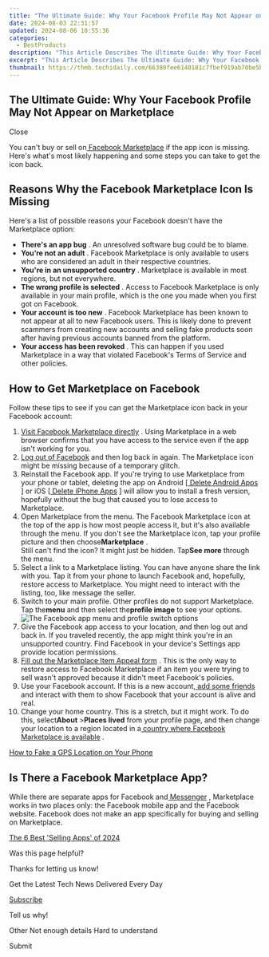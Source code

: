 ```yaml
---
title: "The Ultimate Guide: Why Your Facebook Profile May Not Appear on Marketplace"
date: 2024-08-03 22:31:57
updated: 2024-08-06 10:55:36
categories:
  - BestProducts
description: "This Article Describes The Ultimate Guide: Why Your Facebook Profile May Not Appear on Marketplace"
excerpt: "This Article Describes The Ultimate Guide: Why Your Facebook Profile May Not Appear on Marketplace"
thumbnail: https://thmb.techidaily.com/66380fee6148181c7fbef919ab70be5b7f03dcd6ba9d00048b2c822f6ae741fb.jpg
---
```


## The Ultimate Guide: Why Your Facebook Profile May Not Appear on Marketplace

Close 

 You can't buy or sell on[ Facebook Marketplace](https://www.lifewire.com/what-is-facebook-marketplace-4589107) if the app icon is missing. Here's what's most likely happening and some steps you can take to get the icon back.

##  Reasons Why the Facebook Marketplace Icon Is Missing 

 Here's a list of possible reasons your Facebook doesn't have the Marketplace option:

* **There's an app bug** . An unresolved software bug could be to blame.
* **You’re not an adult** . Facebook Marketplace is only available to users who are considered an adult in their respective countries.
* **You're in an unsupported country** . Marketplace is available in most regions, but not everywhere.
* **The wrong profile is selected** . Access to Facebook Marketplace is only available in your main profile, which is the one you made when you first got on Facebook.
* **Your account is too new** . Facebook Marketplace has been known to not appear at all to new Facebook users. This is likely done to prevent scammers from creating new accounts and selling fake products soon after having previous accounts banned from the platform.
* **Your access has been revoked** . This can happen if you used Marketplace in a way that violated Facebook's Terms of Service and other policies.

##  How to Get Marketplace on Facebook 

 Follow these tips to see if you can get the Marketplace icon back in your Facebook account:

1. [ Visit Facebook Marketplace directly](https://www.facebook.com/marketplace/) . Using Marketplace in a web browser confirms that you have access to the service even if the app isn't working for you.
2. [ Log out of Facebook](https://www.lifewire.com/log-out-of-facebook-5295737) and then log back in again. The Marketplace icon might be missing because of a temporary glitch.
3. Reinstall the Facebook app. If you're trying to use Marketplace from your phone or tablet, deleting the app on Android \[[ Delete Android Apps](https://www.lifewire.com/delete-apps-on-android-phone-5271421) \] or iOS \[[ Delete iPhone Apps](https://www.lifewire.com/delete-apps-from-iphone-2000648) \] will allow you to install a fresh version, hopefully without the bug that caused you to lose access to Marketplace.
4. Open Marketplace from the menu. The Facebook Marketplace icon at the top of the app is how most people access it, but it's also available through the menu. If you don't see the Marketplace icon, tap your profile picture and then choose**Marketplace** .  
 Still can't find the icon? It might just be hidden. Tap**See more** through the menu.
5. Select a link to a Marketplace listing. You can have anyone share the link with you. Tap it from your phone to launch Facebook and, hopefully, restore access to Marketplace. You might need to interact with the listing, too, like message the seller.
6. Switch to your main profile. Other profiles do not support Marketplace. Tap the**menu** and then select the**profile image** to see your options.  
![The Facebook app menu and profile switch options](https://www.lifewire.com/thmb/oRVjQPdCw_s97pfHwrDGOweWXDM=/1500x0/filters:no_upscale():max_bytes(150000):strip_icc():format(webp)/facebook-switch-profile-e00ea826a1b2433eaf8861b98209d386.png)
7. Give the Facebook app access to your location, and then log out and back in. If you traveled recently, the app might think you're in an unsupported country. Find Facebook in your device's Settings app provide location permissions.
8. [ Fill out the Marketplace Item Appeal form](https://www.facebook.com/help/contact/953354718105045) . This is the only way to restore access to Facebook Marketplace if an item you were trying to sell wasn't approved because it didn't meet Facebook's policies.
9. Use your Facebook account. If this is a new account,[ add some friends](https://www.lifewire.com/send-a-facebook-friend-request-5225904) and interact with them to show Facebook that your account is alive and real.
10. Change your home country. This is a stretch, but it might work. To do this, select**About** \>**Places lived** from your profile page, and then change your location to a region located in a[ country where Facebook Marketplace is available](https://www.facebook.com/help/1968285150185577) .

[  How to Fake a GPS Location on Your Phone ](https://www.lifewire.com/fake-gps-location-4165524) 

##  Is There a Facebook Marketplace App? 

 While there are separate apps for Facebook and[ Messenger](https://www.lifewire.com/facebook-messenger-4103719) , Marketplace works in two places only: the Facebook mobile app and the Facebook website. Facebook does not make an app specifically for buying and selling on Marketplace.

[ The 6 Best 'Selling Apps' of 2024 ](https://www.lifewire.com/best-apps-to-sell-stuff-4177455) 

Was this page helpful?

Thanks for letting us know!

 Get the Latest Tech News Delivered Every Day

[ Subscribe ](https://www.lifewire.com/#) 

Tell us why!

 Other  Not enough details  Hard to understand 

 Submit 

<ins class="adsbygoogle"
     style="display:block"
     data-ad-format="autorelaxed"
     data-ad-client="ca-pub-7571918770474297"
     data-ad-slot="1223367746"></ins>



<ins class="adsbygoogle"
     style="display:block"
     data-ad-client="ca-pub-7571918770474297"
     data-ad-slot="8358498916"
     data-ad-format="auto"
     data-full-width-responsive="true"></ins>
